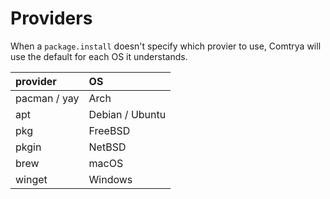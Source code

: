 # Providers

When a `package.install` doesn't specify which provier to use, Comtrya will use the default for each OS it understands.

| provider | OS |
| :--- | :--- |
| pacman / yay | Arch |
| apt | Debian / Ubuntu |
| pkg | FreeBSD |
| pkgin | NetBSD |
| brew | macOS |
| winget | Windows |

